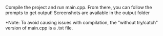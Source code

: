 Compile the project and run main.cpp. From there, you can follow the prompts to get output!
Screenshots are available in the output folder

*Note: To avoid causing issues with compilation, the "without try/catch" version of main.cpp is a .txt file.
